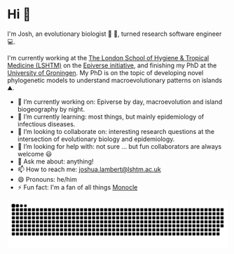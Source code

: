 # Hi :wave: 

I'm Josh, an evolutionary biologist 🧬 🐸, turned research software engineer 💻.

I'm currently working at the [The London School of Hygiene & Tropical Medicine (LSHTM)](https://www.lshtm.ac.uk/) on the [Epiverse initiative](https://data.org/initiatives/epiverse/), and finishing my PhD at the [University of Groningen](https://www.rug.nl/?lang=en). My PhD is on the topic of developing novel phylogenetic models to understand macroevolutionary patterns on islands ⛰️.

- 🔭 I’m currently working on: Epiverse by day, macroevolution and island biogeography by night.
- 🌱 I’m currently learning: most things, but mainly epidemiology of infectious diseases.
- 👯 I’m looking to collaborate on: interesting research questions at the intersection of evolutionary biology and epidemiology.
- 🤔 I’m looking for help with: not sure ... but fun collaborators are always welcome 😃
- 💬 Ask me about: anything!
- 📫 How to reach me: joshua.lambert@lshtm.ac.uk
- 😄 Pronouns: he/him
- ⚡ Fun fact: I'm a fan of all things [Monocle](https://monocle.com/)

![snake gif](https://github.com/joshwlambert/joshwlambert/blob/output/github-snake.svg)
